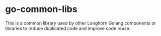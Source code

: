 # go-common-libs

This is a common library used by other Longhorn Golang components or libraries to reduce duplicated code and improve code reuse.
